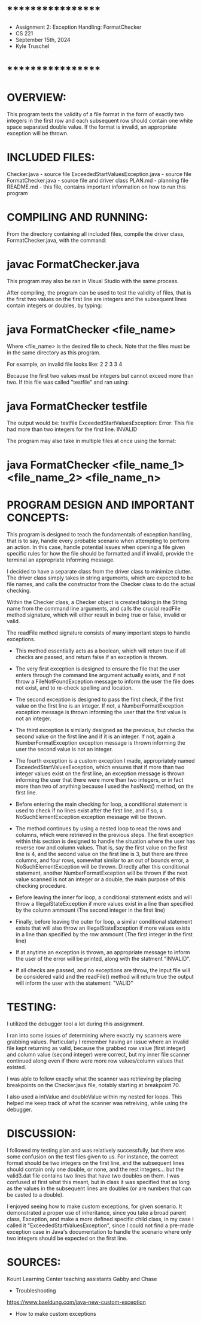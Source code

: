 # ****************
* Assignment 2: Exception Handling: FormatChecker
* CS 221
* September 15th, 2024
* Kyle Truschel
# ****************

# OVERVIEW:
This program tests the validity of a file format in the form of exactly two integers in the first row and each subsequent row should contain one white space separated double value. If the format is invalid, an appropriate exception will be thrown.

# INCLUDED FILES:
Checker.java - source file
ExceededStartValuesException.java - source file
FormatChecker.java - source file and driver class
PLAN.md - planning file
README.md - this file, contains important information on how to run this program

# COMPILING AND RUNNING:
From the directory containing all included files, compile the driver class, FormatChecker.java, with the command:
# javac FormatChecker.java

This program may also be ran in Visual Studio with the same process.

After compiling, the program can be used to test the validity of files, that is the first two values on the first line are integers and the subsequent lines contain integers or doubles, by typing:
# java FormatChecker <file_name>

Where <file_name> is the desired file to check. Note that the files must be in the same directory as this program.

For example, an invalid file looks like:
2 2 3
3 4

Because the first two values must be integers but cannot exceed more than two. If this file was called "testfile" and ran using:

# java FormatChecker testfile

The output would be:
testfile
ExceededStartValuesException: Error: This file had more than two integers for the first line.
INVALID

The program may also take in multiple files at once using the format:
# java FormatChecker <file_name_1> <file_name_2> <file_name_n>

# PROGRAM DESIGN AND IMPORTANT CONCEPTS:
This program is designed to teach the fundamentals of exception handling, that is to say, handle every probable scenario when attempting to perform an action. In this case, handle potential issues when opening a file given specific rules for how the file should be formatted and if
invalid, provide the terminal an appropriate informing message.

I decided to have a separate class from the driver class to minimize clutter. The driver class simply takes in string arguments, which are expected to be file names, and calls the constructor from the Checker class to do the actual checking.

Within the Checker class, a Checker object is created taking in the String name from the command line arguments, and calls the crucial readFile method signature, which will either result in being true or false, invalid or valid.

The readFile method signature consists of many important steps to handle exceptions.
- This method essentially acts as a boolean, which will return true if all checks are passed, and return false if an exception is thrown.

- The very first exception is designed to ensure the file that the user enters through the command line argument actually exists, and if not throw a FileNotFoundException message to inform the user the file does not exist, and to re-check spelling and location.

- The second exception is designed to pass the first check, if the first value on the first line is an integer. If not, a NumberFormatException exception message is thrown informing the user that the first value is not an integer.

- The third exception is similarly designed as the previous, but checks the second value on the first line and if it is an integer. If not, again a NumberFormatException exception message is thrown informing the user the second value is not an integer.

- The fourth exception is a custom exception I made, appropriately named ExceededStartValuesException, which ensures that if more than two integer values exist on the first
line, an exception message is thrown informing the user that there were more than two integers, or in fact more than two of anything because I used the hasNext() method, on the first line.

- Before entering the main checking for loop, a conditional statement is used to check if no lines exist after the first line, and if so, a NoSuchElementException exception message will be thrown.

- The method continues by using a nested loop to read the rows and columns, which were retrieved in the previous steps. The first exception within this section is designed to handle the situation where the user has reverse row and column values. That is, say the first value on the first line is 4, and the second value on the first line is 3, but there are
three columns, and four rows, somewhat similar to an out of bounds error, a NoSuchElementException will be thrown. Directly after this conditional statement, another 
NumberFormatException will be thrown if the next value scanned is not an integer or a double, the main purpose of this checking procedure.

- Before leaving the inner for loop, a conditional statement exists and will throw a IllegalStateException if more values exist in a line than specified by the column ammount (The second
integer in the first line)

- Finally, before leaving the outer for loop, a similar conditional statement exists that will also throw an IllegalStateException if more values exists in a line than specified by
the row ammount (The first integer in the first line)

- If at anytime an exception is thrown, an appropriate message to inform the user of the error will be printed, along with the statment "INVALID".

- If all checks are passed, and no exceptions are throw, the input file will be considered valid and the readFile() method will return true the output will inform the user with the statement: "VALID"

# TESTING:
I utilized the debugger tool a lot during this assignment.

I ran into some issues of determining where exactly my scanners were grabbing values. Particularly I remember having an issue where an invalid file kept returning as valid, because the grabbed row value (first integer) and column value (second integer) were correct, but my inner file scanner continued along even if there were more row values/column values that existed.

I was able to follow exactly what the scanner was retrieving by placing breakpoints on the Checker.java file, notably starting at breakpoint 70.

I also used a intValue and doubleValue within my nested for loops. This helped me keep track of what the scanner was retreiving, while using the debugger.

# DISCUSSION:
I followed my testing plan and was relatively successfully, but there was some confusion on the test files given to us. For instance, the correct format should be two integers on the first line, and the subsequent lines should contain only one double, or none, and the rest integers... but the valid3.dat file contains two lines that have two doubles on them. I was confused at first what this meant, but in class it was specified that as long as the values in the subsequent lines are doubles (or are numbers that can be casted to a double).

I enjoyed seeing how to make custom exceptions, for given scenario. It demonstrated a proper use of inheritance, since you take a broad parent class, Exception, and make a more defined specific child class, in my case I called it "ExceededStartValuesException", since I could not find a pre-made exception case in Java's documentation to handle the scenario where only two integers should be expected on the first line.

# SOURCES:
Kount Learning Center teaching assistants Gabby and Chase
- Troubleshooting

https://www.baeldung.com/java-new-custom-exception
- How to make custom exceptions